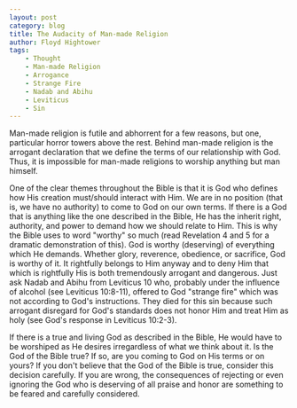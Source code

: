 ```yaml
---
layout: post
category: blog
title: The Audacity of Man-made Religion
author: Floyd Hightower
tags:
    - Thought
    - Man-made Religion
    - Arrogance
    - Strange Fire
    - Nadab and Abihu
    - Leviticus
    - Sin
---
```


Man-made religion is futile and abhorrent for a few reasons, but one, particular horror towers above the rest. Behind man-made religion is the arrogant declaration that we define the terms of our relationship with God. Thus, it is impossible for man-made religions to worship anything but man himself.

One of the clear themes throughout the Bible is that it is God who defines how His creation must/should interact with Him. We are in no position (that is, we have no authority) to come to God on our own terms. If there is a God that is anything like the one described in the Bible, He has the inherit right, authority, and power to demand how we should relate to Him. This is why the Bible uses to word "worthy" so much (read Revelation 4 and 5 for a dramatic demonstration of this). God is worthy (deserving) of everything which He demands. Whether glory, reverence, obedience, or sacrifice, God is worthy of it. It rightfully belongs to Him anyway and to deny Him that which is rightfully His is both tremendously arrogant and dangerous. Just ask Nadab and Abihu from Leviticus 10 who, probably under the influence of alcohol (see Leviticus 10:8-11), offered to God "strange fire" which was not according to God's instructions. They died for this sin because such arrogant disregard for God's standards does not honor Him and treat Him as holy (see God's response in Leviticus 10:2-3).

If there is a true and living God as described in the Bible, He would have to be worshiped as He desires irregardless of what we think about it. Is the God of the Bible true? If so, are you coming to God on His terms or on yours? If you don't believe that the God of the Bible is true, consider this decision carefully. If you are wrong, the consequences of rejecting or even ignoring the God who is deserving of all praise and honor are something to be feared and carefully considered.
